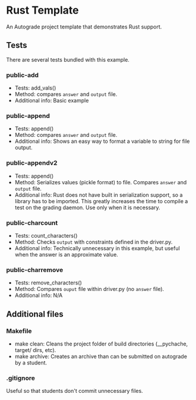 # Rust Template

An Autograde project template that demonstrates Rust support.

## Tests

There are several tests bundled with this example.

### public-add

- Tests: add_vals()
- Method: compares `answer` and `output` file.
- Additional info: Basic example

### public-append

- Tests: append()
- Method: compares `answer` and `output` file.
- Additional info: Shows an easy way to format a variable to string for file output.

### public-appendv2

- Tests: append()
- Method: Serializes values (pickle format) to file. Compares `answer` and `output` file.
- Additional info: Rust does not have built in serialization support, so a library has to be imported. This greatly increases the time to compile a test on the grading daemon. Use only when it is necessary.

### public-charcount

- Tests: count_characters()
- Method: Checks `output` with constraints defined in the driver.py.
- Additional info: Technically unnecessary in this example, but useful when the answer is an approximate value.

### public-charremove

- Tests: remove_characters()
- Method: Compares `ouput` file within driver.py (no `answer` file).
- Additional info: N/A

## Additional files

### Makefile
- make clean: Cleans the project folder of build directories (__pychache, target/ dirs, etc).
- make archive: Creates an archive than can be submitted on autograde by a student.

### .gitignore
Useful so that students don't commit unnecessary files.
